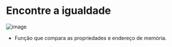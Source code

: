 # Encontre a igualdade 
![image](https://user-images.githubusercontent.com/95503135/188695895-520f79df-1609-4c6f-81f7-1a1a2a3b3056.png)

* Função que compara as propriedades e endereço de memória.
